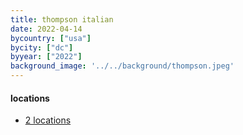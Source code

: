 ```yaml
---
title: thompson italian
date: 2022-04-14
bycountry: ["usa"]
bycity: ["dc"]
byyear: ["2022"]
background_image: '../../background/thompson.jpeg'
---
```


#### locations
* [2 locations](https://www.google.com/maps/search/Thompson+Italian/@38.8798096,-77.0676579,12z/data=!3m1!4b1?entry=ttu)